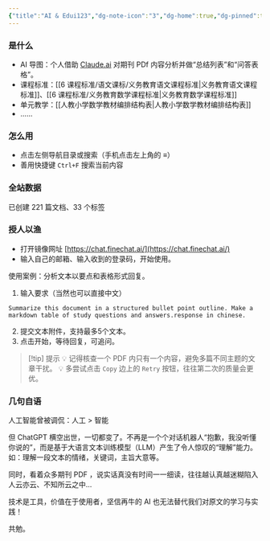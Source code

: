 ```yaml
---
{"title":"AI & Edui123","dg-note-icon":"3","dg-home":true,"dg-pinned":true,"dg-publish":true,"permalink":"/首页/","pinned":true,"tags":["gardenEntry"],"dgPassFrontmatter":true,"noteIcon":"3"}
---
```



### 是什么

- AI 导图：个人借助 [Claude.ai](https://claude.ai/) 对期刊 PDf 内容分析并做“总结列表”和“问答表格”。
- 课程标准：[[6 课程标准/语文课标/义务教育语文课程标准\|义务教育语文课程标准]]、[[6 课程标准/义务教育数学课程标准\|义务教育数学课程标准]]
- 单元教学：[[人教小学数学教材编排结构表\|人教小学数学教材编排结构表]]
- ……

### 怎么用

- 点击左侧导航目录或搜索（手机点击左上角的 **≡**）
- 善用快捷键 `Ctrl+F` 搜索当前内容

### 全站数据

<p><span>已创建 221 篇文档、33 个标签</span></p>

### 授人以渔

- 打开镜像网址 [https://chat.finechat.ai/](https://chat.finechat.ai/)
- 输入自己的邮箱、输入收到的登录码，开始使用。

使用案例：分析文本以要点和表格形式回复。

1. 输入要求（当然也可以直接中文）

```
Summarize this document in a structured bullet point outline. Make a markdown table of study questions and answers.response in chinese.
```

2. 提交文本附件，支持最多5个文本。
3. 点击开始，等待回复，可追问。


> [!tip] 提示
💡 记得核查一个 PDF 内只有一个内容，避免多篇不同主题的文章干扰。
💡 多尝试点击 `Copy` 边上的 `Retry` 按钮，往往第二次的质量会更优。


### 几句自语

人工智能曾被调侃：人工 > 智能

但 ChatGPT 横空出世，一切都变了。不再是一个个对话机器人“抱歉，我没听懂你说的”，而是基于大语言文本训练模型（LLM）产生了令人惊叹的“理解”能力。如：理解一段文本的情绪，关键词，主旨大意等。

同时，看着众多期刊 PDF ，说实话真没有时间一一细读，往往越认真越迷糊陷入人云亦云、不知所云之中…

技术是工具，价值在于使用者，坚信再牛的 AI 也无法替代我们对原文的学习与实践！

共勉。